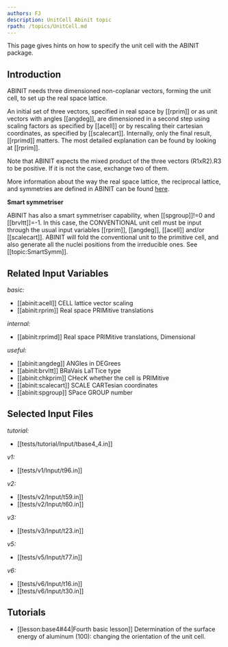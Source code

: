 ```yaml
---
authors: FJ
description: UnitCell Abinit topic
rpath: /topics/UnitCell.md
---
```

<!--
This file is automatically generated by mksite.py. All changes will be lost.
Change the input yaml files or the python code
-->

This page gives hints on how to specify the unit cell with the ABINIT package.

## Introduction

ABINIT needs three dimensioned non-coplanar vectors, forming the unit cell, to
set up the real space lattice.

An initial set of three vectors, specified in real space by [[rprim]] or as
unit vectors with angles [[angdeg]], are dimensioned in a second step using
scaling factors as specified by [[acell]] or by rescaling their cartesian
coordinates, as specified by [[scalecart]]. Internally, only the final result,
[[rprimd]] matters. The most detailed explanation can be found by looking at
[[rprim]].

Note that ABINIT expects the mixed product of the three vectors (R1xR2).R3 to
be positive. If it is not the case, exchange two of them.

More information about the way the real space lattice, the reciprocal lattice,
and symmetries are defined in ABINIT can be found
[here](../documents/geometry.pdf).

**Smart symmetriser**

ABINIT has also a smart symmetriser capability, when [[spgroup]]!=0 and
[[brvltt]]=-1. In this case, the CONVENTIONAL unit cell must be input through
the usual input variables [[rprim]], [[angdeg]], [[acell]] and/or
[[scalecart]]. ABINIT will fold the conventional unit to the primitive cell,
and also generate all the nuclei positions from the irreducible ones. See
[[topic:SmartSymm]].



## Related Input Variables

*basic:*

- [[abinit:acell]]  CELL lattice vector scaling
- [[abinit:rprim]]  Real space PRIMitive translations
 
*internal:*

- [[abinit:rprimd]]  Real space PRIMitive translations, Dimensional
 
*useful:*

- [[abinit:angdeg]]  ANGles in DEGrees
- [[abinit:brvltt]]  BRaVais LaTTice type
- [[abinit:chkprim]]  CHecK whether the cell is PRIMitive
- [[abinit:scalecart]]  SCALE CARTesian coordinates
- [[abinit:spgroup]]  SPace GROUP number
 

## Selected Input Files

*tutorial:*

- [[tests/tutorial/Input/tbase4_4.in]]
 
*v1:*

- [[tests/v1/Input/t96.in]]
 
*v2:*

- [[tests/v2/Input/t59.in]]
- [[tests/v2/Input/t60.in]]
 
*v3:*

- [[tests/v3/Input/t23.in]]
 
*v5:*

- [[tests/v5/Input/t77.in]]
 
*v6:*

- [[tests/v6/Input/t16.in]]
- [[tests/v6/Input/t30.in]]
 

## Tutorials

* [[lesson:base4#44|Fourth basic lesson]] Determination of the surface energy of aluminum (100): changing the orientation of the unit cell.

